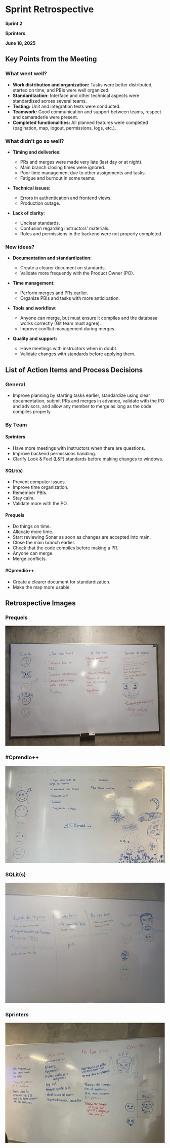 # Sprint Retrospective

**Sprint 2**

**Sprinters**

**June 18, 2025**

## Key Points from the Meeting

### What went well?

* **Work distribution and organization:** Tasks were better distributed, started on time, and PBIs were well organized.
* **Standardization:** Interface and other technical aspects were standardized across several teams.
* **Testing:** Unit and integration tests were conducted.
* **Teamwork:** Good communication and support between teams, respect and camaraderie were present.
* **Completed functionalities:** All planned features were completed (pagination, map, logout, permissions, logs, etc.).

### What didn’t go so well?

* **Timing and deliveries:**

  * PRs and merges were made very late (last day or at night).
  * Main branch closing times were ignored.
  * Poor time management due to other assignments and tasks.
  * Fatigue and burnout in some teams.

* **Technical issues:**

  * Errors in authentication and frontend views.
  * Production outage.

* **Lack of clarity:**

  * Unclear standards.
  * Confusion regarding instructors’ materials.
  * Roles and permissions in the backend were not properly completed.

### New ideas?

* **Documentation and standardization:**

  * Create a clearer document on standards.
  * Validate more frequently with the Product Owner (PO).

* **Time management:**

  * Perform merges and PRs earlier.
  * Organize PBIs and tasks with more anticipation.

* **Tools and workflow:**

  * Anyone can merge, but must ensure it compiles and the database works correctly (Git team must agree).
  * Improve conflict management during merges.

* **Quality and support:**

  * Have meetings with instructors when in doubt.
  * Validate changes with standards before applying them.

## List of Action Items and Process Decisions

### General

* Improve planning by starting tasks earlier, standardize using clear documentation, submit PRs and merges in advance, validate with the PO and advisors, and allow any member to merge as long as the code compiles properly.

### By Team

#### Sprinters

* Have more meetings with instructors when there are questions.
* Improve backend permissions handling.
* Clarify Look & Feel (L\&F) standards before making changes to windows.

#### SQLit(s)

* Prevent computer issues.
* Improve time organization.
* Remember PBIs.
* Stay calm.
* Validate more with the PO.

#### Prequels

* Do things on time.
* Allocate more time.
* Start reviewing Sonar as soon as changes are accepted into main.
* Close the main branch earlier.
* Check that the code compiles before making a PR.
* Anyone can merge.
* Merge conflicts.

#### #Cprendió++

* Create a clearer document for standardization.
* Make the map more usable.

## Retrospective Images

### Prequels

![SPRINT-2-RETROSPECTIVE](../../../Resources/SPRINT-2-RETROSPECTIVE/PQL-Retrospective.jpg)

### #Cprendio++

![SPRINT-2-RETROSPECTIVE](../../../Resources/SPRINT-2-RETROSPECTIVE/CPD-Retrospective.jpg)  

### SQLit(s)

![SPRINT-2-RETROSPECTIVE](../../../Resources/SPRINT-2-RETROSPECTIVE/SQL-Retrospective.jpg)  

### Sprinters

![SPRINT-2-RETROSPECTIVE](../../../Resources/SPRINT-2-RETROSPECTIVE/SPT-Retrospective.jpg)  

